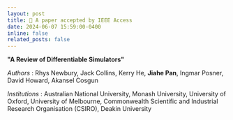 ```yaml
---
layout: post
title: 🎉 A paper accepted by IEEE Access
date: 2024-06-07 15:59:00-0400
inline: false
related_posts: false
---
```


**"A Review of Differentiable Simulators"**

*Authors* : Rhys Newbury, Jack Collins, Kerry He, **Jiahe Pan**, Ingmar Posner, David Howard, Akansel Cosgun

*Institutions* : Australian National University, Monash University, University of Oxford, University of Melbourne, Commonwealth Scientific and Industrial Research Organisation (CSIRO), Deakin University
